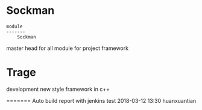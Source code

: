 Sockman
======

    module
    -------
        Sockman

master head for all module for project framework


Trage
=======

development new style framework in c++ 


=======
Auto build
report with jenkins test
2018-03-12 13:30
huanxuantian


